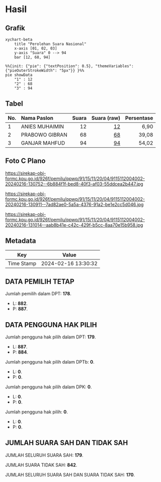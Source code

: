 # Hasil

## Grafik

```mermaid
xychart-beta
    title "Perolehan Suara Nasional"
    x-axis [01, 02, 03]
    y-axis "Suara" 0 --> 94
    bar [12, 68, 94]
```

```mermaid
%%{init: {"pie": {"textPosition": 0.5}, "themeVariables": {"pieOuterStrokeWidth": "5px"}} }%%
pie showData
    "1" : 12
    "2" : 68
    "3" : 94
```

## Tabel

| No. | Nama Paslon    | Suara | Suara (raw) | Persentase |
|:--- |:-------------- | -----:| -----------:| ----------:|
| 1   | ANIES MUHAIMIN | 12    | [12][p-1]   | 6,90       |
| 2   | PRABOWO GIBRAN | 68    | [68][p-2]   | 39,08      |
| 3   | GANJAR MAHFUD  | 94    | [94][p-3]   | 54,02      |


[p-1]: https://github.com/gigit-pemilu/pemilu-2024/blob/main/pilpres/hitung-suara/sub/91-papua/sub/15-waropen/sub/11-oudate/sub/2004-nau/sub/002-tps/sub/paslon-1.txt
[p-2]: https://github.com/gigit-pemilu/pemilu-2024/blob/main/pilpres/hitung-suara/sub/91-papua/sub/15-waropen/sub/11-oudate/sub/2004-nau/sub/002-tps/sub/paslon-2.txt
[p-3]: https://github.com/gigit-pemilu/pemilu-2024/blob/main/pilpres/hitung-suara/sub/91-papua/sub/15-waropen/sub/11-oudate/sub/2004-nau/sub/002-tps/sub/paslon-3.txt

## Foto C Plano

https://sirekap-obj-formc.kpu.go.id/926f/pemilu/ppwp/91/15/11/20/04/9115112004002-20240216-130752--6b884f1f-bed8-40f3-af03-55ddcea2b447.jpg

https://sirekap-obj-formc.kpu.go.id/926f/pemilu/ppwp/91/15/11/20/04/9115112004002-20240216-130911--7ad82ae0-5a5a-4376-91a2-be1e2cc5d046.jpg

https://sirekap-obj-formc.kpu.go.id/926f/pemilu/ppwp/91/15/11/20/04/9115112004002-20240216-131014--aab8b41e-c42c-429f-b5cc-8aa70e15b958.jpg


## Metadata

| Key        | Value               |
| ---------- | ------------------- |
| Time Stamp | 2024-02-16 13:30:32 |


## DATA PEMILIH TETAP

Jumlah pemilih dalam DPT: **178**.
 * L: **882**.
 * P: **887**.

## DATA PENGGUNA HAK PILIH

Jumlah pengguna hak pilih dalam DPT: **179**.
 * L: **887**.
 * P: **884**.

Jumlah pengguna hak pilih dalam DPTb: **0**.
 * L: **0**.
 * P: **0**.

Jumlah pengguna hak pilih dalam DPK: **0**.
 * L: **0**.
 * P: **0**.

Jumlah pengguna hak pilih: **0**.
 * L: **0**.
 * P: **0**.

## JUMLAH SUARA SAH DAN TIDAK SAH

JUMLAH SELURUH SUARA SAH: **179**.

JUMLAH SUARA TIDAK SAH: **842**.

JUMLAH SELURUH SUARA SAH DAN SUARA TIDAK SAH: **170**.


